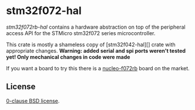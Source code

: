 stm32f072-hal
=============

_stm32f072rb-hal_ contains a hardware abstraction on top of the peripheral access
API for the STMicro stm32f072 series microcontroller.

This crate is mostly a shameless copy of [stm32f042-hal][] crate with appropriate
changes. **Warning: added serial and spi ports weren't tested yet! Only mechanical
changes in code were made**

If you want a board to try this there is a [nucleo-f072rb][] board on the market.

[stm32f042]: https://github.com/therealprof/stm32f042.git
[nucleo-f072rb]: https://os.mbed.com/platforms/ST-Nucleo-F072RB/

License
-------

[0-clause BSD license](LICENSE-0BSD.txt).
